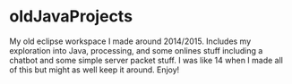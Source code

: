 # oldJavaProjects
My old eclipse workspace I made around 2014/2015. Includes my exploration into Java, processing, and some onlines stuff including a chatbot and some simple server packet stuff. I was like 14 when I made all of this but might as well keep it around. Enjoy!

